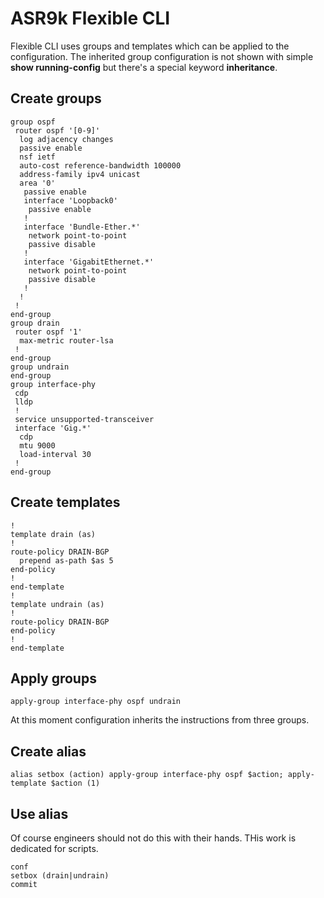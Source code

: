 # ASR9k Flexible CLI
Flexible CLI uses groups and templates which can be applied to the configuration. The inherited group configuration is not shown with simple **show running-config** but there's a special keyword **inheritance**.

## Create groups

```
group ospf
 router ospf '[0-9]'
  log adjacency changes
  passive enable
  nsf ietf
  auto-cost reference-bandwidth 100000
  address-family ipv4 unicast
  area '0'
   passive enable
   interface 'Loopback0'
    passive enable
   !
   interface 'Bundle-Ether.*'
    network point-to-point
    passive disable
   !
   interface 'GigabitEthernet.*'
    network point-to-point
    passive disable
   !
  !
 !
end-group
group drain
 router ospf '1'
  max-metric router-lsa
 !
end-group
group undrain
end-group
group interface-phy
 cdp
 lldp
 !
 service unsupported-transceiver
 interface 'Gig.*'
  cdp
  mtu 9000
  load-interval 30
 !
end-group
```

## Create templates
```
!
template drain (as)
!
route-policy DRAIN-BGP
  prepend as-path $as 5
end-policy
!
end-template
!
template undrain (as)
!
route-policy DRAIN-BGP
end-policy
!
end-template
```
## Apply groups

```
apply-group interface-phy ospf undrain
```
At this moment configuration inherits the instructions from three groups.

## Create alias
```
alias setbox (action) apply-group interface-phy ospf $action; apply-template $action (1)
```
## Use alias
Of course engineers should not do this with their hands. THis work is dedicated for scripts.
```
conf
setbox (drain|undrain)
commit
```
